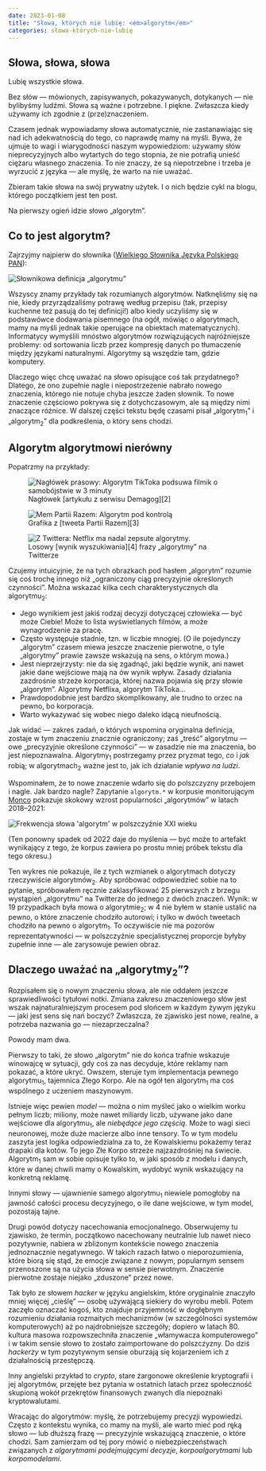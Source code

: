 ```yaml
---
date: 2023-01-08
title: "Słowa, których nie lubię: <em>algorytm</em>"
categories: słowa-których-nie-lubię
---
```


## Słowa, słowa, słowa

Lubię wszystkie słowa.

Bez słów — mówionych, zapisywanych, pokazywanych, dotykanych — nie bylibyśmy ludźmi. Słowa są ważne i potrzebne. I piękne. Zwłaszcza kiedy używamy ich zgodnie z (prze)znaczeniem.

Czasem jednak wypowiadamy słowa automatycznie, nie zastanawiając się nad ich adekwatnością do tego, co naprawdę mamy na myśli. Bywa, że ujmuje to wagi i wiarygodności naszym wypowiedziom: używamy słów nieprecyzyjnych albo wytartych do tego stopnia, że nie potrafią unieść ciężaru własnego znaczenia. To nie znaczy, że są niepotrzebne i trzeba je wyrzucić z języka — ale myślę, że warto na nie uważać.

Zbieram takie słowa na swój prywatny użytek. I o nich będzie cykl na blogu, którego początkiem jest ten post.

Na pierwszy ogień idzie słowo „algorytm”.

## Co to jest algorytm?

Zajrzyjmy najpierw do słownika ([Wielkiego Słownika Języka Polskiego PAN][1]):

<img src="/img/blog/algorytm-wsjp.png" alt="Słownikowa definicja „algorytmu”">

Wszyscy znamy przykłady tak rozumianych algorytmów. Natknęliśmy się na nie, kiedy przyrządzaliśmy potrawę według przepisu (tak, przepisy kuchenne też pasują do tej definicji!) albo kiedy uczyliśmy się w podstawówce dodawania pisemnego (na ogół, mówiąc o algorytmach, mamy na myśli jednak takie operujące na obiektach matematycznych). Informatycy wymyślili mnóstwo algorytmów rozwiązujących najróżniejsze problemy: od sortowania liczb przez kompresję danych po tłumaczenie między językami naturalnymi. Algorytmy są wszędzie tam, gdzie komputery.

Dlaczego więc chcę uważać na słowo opisujące coś tak przydatnego? Dlatego, że ono zupełnie nagle i niepostrzeżenie nabrało nowego znaczenia, którego nie notuje chyba jeszcze żaden słownik. To nowe znaczenie częściowo pokrywa się z dotychczasowym, ale są między nimi znaczące różnice. W dalszej części tekstu będę czasami pisał „algorytm<sub>1</sub>” i „algorytm<sub>2</sub>” dla podkreślenia, o który sens chodzi.

## Algorytm algorytmowi nierówny

Popatrzmy na przykłady:

<figure><img src="/img/blog/algorytm-demagog.webp" alt="Nagłówek prasowy: Algorytm TikToka podsuwa filmik o samobójstwie w 3 minuty"><figcaption>Nagłówek [artykułu z serwisu Demagog][2]</figcaption></figure>

<figure><img src="/img/blog/algorytm-razem.jpg" alt="Mem Partii Razem: Algorytm pod kontrolą"><figcaption>Grafika z [tweeta Partii Razem][3]</figcaption></figure>

<figure><img src="/img/blog/algorytmy-netflix.png" alt="Z Twittera: Netflix ma nadal zepsute algorytmy."><figcaption>Losowy [wynik wyszukiwania][4] frazy „algorytmy” na Twitterze</figcaption></figure>

Czujemy intuicyjnie, że na tych obrazkach pod hasłem „algorytm” rozumie się coś trochę innego niż „ograniczony ciąg precyzyjnie określonych czynności”. Można wskazać kilka cech charakterystycznych dla algorytmu<sub>2</sub>:

- Jego wynikiem jest jakiś rodzaj decyzji dotyczącej człowieka — być może Ciebie! Może to lista wyświetlanych filmów, a może wynagrodzenie za pracę.
- Często występuje stadnie, tzn. w liczbie mnogiej. (O ile pojedynczy „algorytm” czasem miewa jeszcze znaczenie pierwotne, o tyle „algorytmy” prawie zawsze wskazują na sens, o którym mowa.)
- Jest nieprzejrzysty: nie da się zgadnąć, jaki będzie wynik, ani nawet jakie dane wejściowe mają na ów wynik wpływ. Zasady działania zazdrośnie strzeże korporacja, której nazwa pojawia się przy słowie „algorytm”. Algorytmy Netflixa, algorytm TikToka…
- Prawdopodobnie jest bardzo skomplikowany, ale trudno to orzec na pewno, bo korporacja.
- Warto wykazywać się wobec niego daleko idącą nieufnością.

Jak widać — zakres zadań, o których wspomina oryginalna definicja, zostaje w tym znaczeniu znacznie ograniczony; zaś „treść” algorytmu — owe „precyzyjnie określone czynności” — w zasadzie nie ma znaczenia, bo jest niepoznawalna. Algorytmy<sub>1</sub> postrzegamy przez pryzmat tego, _co_ i _jak_ robią; w algorytmach<sub>2</sub> ważne jest to, jak ich działanie _wpływa na ludzi_.

Wspominałem, że to nowe znaczenie wdarło się do polszczyzny przebojem i nagle. Jak bardzo nagle? Zapytanie `algorytm.*` w korpusie monitorującym [Monco][5] pokazuje skokowy wzrost popularności „algorytmów” w latach 2018–2021:

<img src="/img/blog/algorytmy-monco.png" alt="Frekwencja słowa 'algorytm' w polszczyźnie XXI wieku">

(Ten ponowny spadek od 2022 daje do myślenia — być może to artefakt wynikający z tego, że korpus zawiera po prostu mniej próbek tekstu dla tego okresu.)

Ten wykres nie pokazuje, ile z tych wzmianek o algorytmach dotyczy rzeczywiście algorytmów<sub>2</sub>. Aby spróbować odpowiedzieć sobie na to pytanie, spróbowałem ręcznie zaklasyfikować 25 pierwszych z brzegu wystąpień „algorytmu” na Twitterze do jednego z dwóch znaczeń. Wynik: w 19 przypadkach była mowa o algorytmie<sub>2</sub>; w 4 nie byłem w stanie ustalić na pewno, o które znaczenie chodziło autorowi; i tylko w dwóch tweetach chodziło na pewno o algorytm<sub>1</sub>. To oczywiście nie ma pozorów reprezentatywności — w polszczyźnie specjalistycznej proporcje byłyby zupełnie inne — ale zarysowuje pewien obraz.

## Dlaczego uważać na „algorytmy<sub>2</sub>”?

Rozpisałem się o nowym znaczeniu słowa, ale nie oddałem jeszcze sprawiedliwości tytułowi notki. Zmiana zakresu znaczeniowego słów jest wszak najnaturalniejszym procesem pod słońcem w każdym żywym języku — jaki jest sens się nań boczyć? Zwłaszcza, że zjawisko jest nowe, realne, a potrzeba nazwania go — niezaprzeczalna?

Powody mam dwa.

Pierwszy to taki, że słowo „algorytm” nie do końca trafnie wskazuje winowajcę w sytuacji, gdy coś za nas decyduje, które reklamy nam pokazać, a które ukryć. Owszem, steruje tym implementacja pewnego algorytmu<sub>1</sub>, tajemnica Złego Korpo. Ale na ogół ten algorytm<sub>1</sub> ma coś wspólnego z uczeniem maszynowym.

Istnieje więc pewien _model_ — można o nim myśleć jako o wielkim worku pełnym liczb; miliony, może nawet miliardy liczb, używane jako dane wejściowe dla algorytmu<sub>1</sub>, ale _niebędące jego częścią_. Może to wagi sieci neuronowej, może duże macierze albo inne tensory. To w tym modelu zaszyta jest logika odpowiedzialna za to, że Kowalskiemu pokażemy teraz drapaki dla kotów. To jego Złe Korpo strzeże najzazdrośniej na świecie. Algorytm<sub>1</sub> sam w sobie opisuje tylko to, w jaki sposób z modelu i danych, które w danej chwili mamy o Kowalskim, wydobyć wynik wskazujący na konkretną reklamę.

Innymi słowy — ujawnienie samego algorytmu<sub>1</sub> niewiele pomogłoby na jawność całości procesu decyzyjnego, o ile dane wejściowe, w tym model, pozostają tajne.

Drugi powód dotyczy nacechowania emocjonalnego. Obserwujemy tu zjawisko, że termin, początkowo nacechowany neutralnie lub nawet nieco pozytywnie, nabiera w zbliżonym kontekście nowego znaczenia jednoznacznie negatywnego. W takich razach łatwo o nieporozumienia, które biorą się stąd, że emocje związane z nowym, popularnym sensem przenoszone są na użycia słowa w sensie pierwotnym. Znaczenie pierwotne zostaje niejako „zduszone” przez nowe.

Tak było ze słowem _hacker_ w języku angielskim, które oryginalnie znaczyło mniej więcej „cieślę” — osobę używającą siekiery do wyrobu mebli. Potem zaczęło oznaczać kogoś, kto znajduje przyjemność w dogłębnym rozumieniu działania rozmaitych mechanizmów (w szczególności systemów komputerowych) aż po najdrobniejsze szczegóły; dopiero w latach 80. kultura masowa rozpowszechniła znaczenie „włamywacza komputerowego” i w takim sensie słowo to zostało zaimportowane do polszczyzny. Do dziś _hackerzy_ w tym pozytywnym sensie oburzają się kojarzeniem ich z działalnością przestępczą.

Inny angielski przykład to _crypto_, stare żargonowe określenie kryptografii i jej algorytmów, przejęte bez pytania w ostatnich latach przez społeczność skupioną wokół przekrętów finansowych zwanych dla niepoznaki kryptowalutami.

Wracając do algorytmów: myślę, że potrzebujemy precyzji wypowiedzi. Często z kontekstu wynika, co mamy na myśli, ale warto mieć pod ręką słowo — lub dłuższą frazę — precyzyjnie wskazującą znaczenie, o które chodzi. Sam zamierzam od tej pory mówić o niebezpieczeństwach związanych z _algorytmami podejmującymi decyzje_, _korpoalgorytmami_ lub _korpomodelami_.

 [1]: https://wsjp.pl/haslo/podglad/34845/algorytm
 [2]: https://demagog.org.pl/analizy_i_raporty/algorytm-tiktoka-podsuwa-filmik-o-samobojstwie-w-3-minuty/
 [3]: https://twitter.com/partiarazem/status/1605186510789156864
 [4]: https://twitter.com/piotrmiecz/status/1612017998524518400
 [5]: https://monco.frazeo.pl
